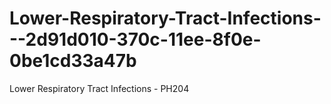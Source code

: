 # Lower-Respiratory-Tract-Infections---2d91d010-370c-11ee-8f0e-0be1cd33a47b
Lower Respiratory Tract Infections - PH204
